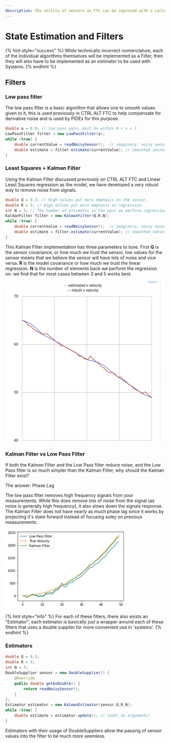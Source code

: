 ```yaml
---
description: The utility of sensors in FTC can be improved with a variety of algorithms.
---
```


# State Estimation and Filters

{% hint style="success" %}
While technically incorrect nomenclature, each of the individual algorithms themselves will be implemented as a Filter, then they will also have to be implemented as an estimator to be used with Systems.&#x20;
{% endhint %}

## Filters

### Low pass filter

The low pass filter is a basic algorithm that allows one to smooth values given to it, this is used previously in CTRL ALT FTC to help compensate for derivative noise and is used by PIDEx for this purpose.&#x20;

```java
double a = 0.9; // low pass gain, must be within 0 < x < 1
LowPassFilter filter = new LowPassFilter(a);
while (true) {
    double currentValue = readNoisySensor();  // imaginary, noisy sensor
    double estimate = filter.estimate(currentValue); // smoothed sensor
}
```

### Least Squares + Kalman Filter

Using the Kalman Filter discussed previously on CTRL ALT FTC and Linear Least Squares regression as the model,  we have developed a very robust way to remove noise from signals.&#x20;

```java
double Q = 0.3; // High values put more emphasis on the sensor.
double R = 3; // High Values put more emphasis on regression.
int N = 3; // The number of estimates in the past we perform regression on.
KalmanFilter filter = new KalmanFilter(Q,R,N);
while (true) {
    double currentValue = readNoisySensor();  // imaginary, noisy sensor
    double estimate = filter.estimate(currentValue); // smoothed sensor
}
```

This Kalman Filter implementation has three parameters to tune. First **Q** is the sensor covariance, or how much we trust the sensor, low values for the sensor means that we believe the sensor will have lots of noise and vice versa. **R** is the model covariance or how much we trust the linear regression. **N** is the number of elements back we perform the regression on. we find that for most cases between 3 and 5 works best.&#x20;

![Kalman Filter smoothing real velocity data from encoder. ](../.gitbook/assets/KalmanFilterExample.png)

### Kalman Filter vs Low Pass Filter

If both the Kalman FIlter and the Low Pass filter reduce noise, and the Low Pass filter is so much simpler than the Kalman Filter, why should the Kalman Filter exist?&#x20;

The answer: Phase Lag

The low pass filter removes high frequency signals from your measurements. While this does remove lots of noise from the signal (as noise is generally high frequency), it also slows down the signals response. The Kalman Filter does not have nearly as much phase lag since it works by projecting it's state forward instead of focusing soley on previous measurements. &#x20;

![Kalman Filter vs Low Pass Filter Comparison](<../.gitbook/assets/Kalman Filter vs Low Pass filter.png>)

{% hint style="info" %}
For each of these filters, there also exists an "Estimator", each estimator is basically just a wrapper around each of these filters that uses a double supplier for more convenient use in 'systems'.&#x20;
{% endhint %}

### Estimators

```java
double Q = 0.3;
double R = 3;
int N = 3;
DoubleSupplier sensor = new DoubleSupplier() {
	@Override
	public double getAsDouble() {
		return readNoisySensor();
	}
};
Estimator estimator = new KalmanEstimator(sensor,Q,R,N);
while (true) {
	double estimate = estimator.update(); // look! no arguments!
}
```

Estimators with their usage of DoubleSuppliers allow the passing of sensor values into the filter to be much more seemless.&#x20;
